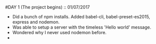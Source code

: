 #DAY 1 (The project begins) :: 01/07/2017

- Did a bunch of npm installs. Added babel-cli, babel-preset-es2015, express and nodemon.
- Was able to setup a server with the timeless 'Hello world' message.
- Wondered why I never used nodemon before. 
- 
